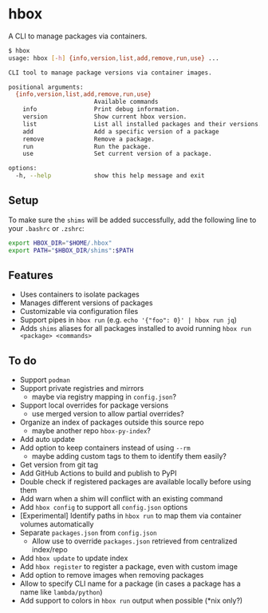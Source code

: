 # hbox

A CLI to manage packages via containers.

```sh
$ hbox 
usage: hbox [-h] {info,version,list,add,remove,run,use} ...

CLI tool to manage package versions via container images.

positional arguments:
  {info,version,list,add,remove,run,use}
                        Available commands
    info                Print debug information.
    version             Show current hbox version.
    list                List all installed packages and their versions.
    add                 Add a specific version of a package
    remove              Remove a package.
    run                 Run the package.
    use                 Set current version of a package.

options:
  -h, --help            show this help message and exit
```

## Setup

To make sure the `shims` will be added successfully, add the following line to your `.bashrc` or `.zshrc`:

```sh
export HBOX_DIR="$HOME/.hbox"
export PATH="$HBOX_DIR/shims":$PATH
```

## Features

- Uses containers to isolate packages
- Manages different versions of packages
- Customizable via configuration files
- Support pipes in `hbox run` (e.g. `echo '{"foo": 0}' | hbox run jq`)
- Adds `shims` aliases for all packages installed to avoid running `hbox run <package> <commands>`

## To do

- Support `podman`
- Support private registries and mirrors
  - maybe via registry mapping in `config.json`?
- Support local overrides for package versions
  - use merged version to allow partial overrides?
- Organize an index of packages outside this source repo
  - maybe another repo `hbox-py-index`?
- Add auto update
- Add option to keep containers instead of using `--rm`
  - maybe adding custom tags to them to identify them easily?
- Get version from git tag
- Add GitHub Actions to build and publish to PyPI
- Double check if registered packages are available locally before using them
- Add warn when a shim will conflict with an existing command
- Add `hbox config` to support all `config.json` options
- [Experimental] Identify paths in `hbox run` to map them via container volumes automatically
- Separate `packages.json` from `config.json`
  - Allow use to override `packages.json` retrieved from centralized index/repo
- Add `hbox update` to update index
- Add `hbox register` to register a package, even with custom image
- Add option to remove images when removing packages
- Allow to specify CLI name for a package (in cases a package has a name like `lambda/python`)
- Add support to colors in `hbox run` output when possible (*nix only?)

